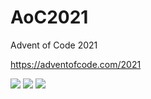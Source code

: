 # AoC2021
Advent of Code 2021

https://adventofcode.com/2021

![](https://img.shields.io/badge/day%20📅-5-blue) ![](https://img.shields.io/badge/stars%20⭐-6-yellow) ![](https://img.shields.io/badge/days%20completed-3-red)

